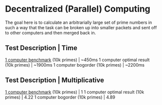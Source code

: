 # Decentralized (Parallel) Computing
The goal here is to calculate an arbitrarially large set of prime numbers in such a way that the task can be broken up into smaller packets and sent off to other computers and then merged back in. 

Test Description | Time
---------------------------------
[1 computer benchmark](https://github.com/jojo2357/Prime-Number-Library) (10k primes) | ~450ms
1 computer optimal result (10k primes) | ~1900ms
1 computer bogorder (10k primes) | ~2200ms

Test Description | Multiplicative
---------------------------------
[1 computer benchmark](https://github.com/jojo2357/Prime-Number-Library) (10k primes) | 1
1 computer optimal result (10k primes) | 4.22
1 computer bogorder (10k primes) | 4.89